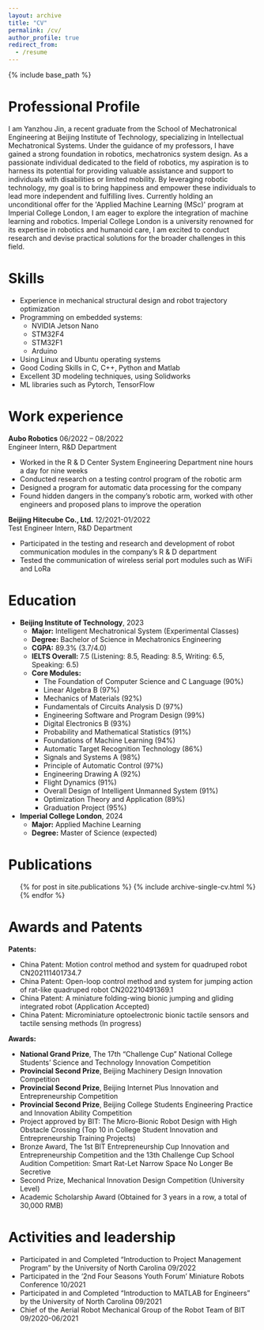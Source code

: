 ```yaml
---
layout: archive
title: "CV"
permalink: /cv/
author_profile: true
redirect_from:
  - /resume
---
```


{% include base_path %}

Professional Profile
======
I am Yanzhou Jin, a recent graduate from the School of Mechatronical Engineering at Beijing Institute of Technology, specializing in Intellectual Mechatronical Systems. Under the guidance of my professors, I have gained a strong foundation in robotics, mechatronics system design. As a passionate individual dedicated to the field of robotics, my aspiration is to harness its potential for providing valuable assistance and support to individuals with disabilities or limited mobility. By leveraging robotic technology, my goal is to bring happiness and empower these individuals to lead more independent and fulfilling lives. Currently holding an unconditional offer for the 'Applied Machine Learning (MSc)' program at Imperial College London, I am eager to explore the integration of machine learning and robotics. Imperial College London is a university renowned for its expertise in robotics and humanoid care, I am excited to conduct research and devise practical solutions for the broader challenges in this field.

Skills
======
* Experience in mechanical structural design and robot trajectory optimization
* Programming on embedded systems:
  * NVIDIA Jetson Nano
  * STM32F4
  * STM32F1
  * Arduino
* Using Linux and Ubuntu operating systems
* Good Coding Skills in C, C++, Python and Matlab
* Excellent 3D modeling techniques, using Solidworks
* ML libraries such as Pytorch, TensorFlow
  
Work experience
======
**Aubo Robotics** 06/2022 – 08/2022  
Engineer Intern, R&D Department
* Worked in the R & D Center System Engineering Department nine hours a day for nine weeks
* Conducted research on a testing control program of the robotic arm
* Designed a program for automatic data processing for the company
* Found hidden dangers in the company’s robotic arm, worked with other engineers and proposed plans to improve the operation

**Beijing Hitecube Co., Ltd.** 12/2021-01/2022  
Test Engineer Intern, R&D Department
* Participated in the testing and research and development of robot communication modules in the company’s R & D department
* Tested the communication of wireless serial port modules such as WiFi and LoRa

Education
======
* **Beijing Institute of Technology**, 2023
  * **Major:** Intelligent Mechatronical System (Experimental Classes)
  * **Degree:** Bachelor of Science in Mechatronics Engineering
  * **CGPA:** 89.3% (3.7/4.0)
  * **IELTS Overall:** 7.5 (Listening: 8.5, Reading: 8.5, Writing: 6.5, Speaking: 6.5)
  * **Core Modules:**
    * The Foundation of Computer Science and C Language (90%)
    * Linear Algebra B (97%)
    * Mechanics of Materials (92%)
    * Fundamentals of Circuits Analysis D (97%)
    * Engineering Software and Program Design (99%)
    * Digital Electronics B (93%)
    * Probability and Mathematical Statistics (91%)
    * Foundations of Machine Learning (94%)
    * Automatic Target Recognition Technology (86%)
    * Signals and Systems A (98%)
    * Principle of Automatic Control (97%)
    * Engineering Drawing A (92%)
    * Flight Dynamics (91%)
    * Overall Design of Intelligent Unmanned System (91%)
    * Optimization Theory and Application (89%)
    * Graduation Project (95%)
* **Imperial College London**, 2024
  * **Major:** Applied Machine Learning
  * **Degree:** Master of Science (expected)

Publications
======
  <ul>{% for post in site.publications %}
    {% include archive-single-cv.html %}
  {% endfor %}</ul>
  
Awards and Patents
======
**Patents:**
* China Patent: Motion control method and system for quadruped robot CN202111401734.7
* China Patent: Open-loop control method and system for jumping action of rat-like quadruped robot CN202210491369.1
* China Patent: A miniature folding-wing bionic jumping and gliding integrated robot (Application Accepted)
* China Patent: Microminiature optoelectronic bionic tactile sensors and tactile sensing methods (In progress)

**Awards:**
* **National Grand Prize**, The 17th “Challenge Cup” National College Students’ Science and Technology Innovation Competition
* **Provincial Second Prize**, Beijing Machinery Design Innovation Competition
* **Provincial Second Prize**, Beijing Internet Plus Innovation and Entrepreneurship Competition
* **Provincial Second Prize**, Beijing College Students Engineering Practice and Innovation Ability Competition
* Project approved by BIT: The Micro-Bionic Robot Design with High Obstacle Crossing (Top 10 in College Student Innovation and Entrepreneurship Training Projects)
* Bronze Award, The 1st BIT Entrepreneurship Cup Innovation and Entrepreneurship Competition and the 13th Challenge Cup School Audition Competition: Smart Rat-Let Narrow Space No Longer Be Secretive
* Second Prize, Mechanical Innovation Design Competition (University Level)
* Academic Scholarship Award (Obtained for 3 years in a row, a total of 30,000 RMB)

Activities and leadership
======
* Participated in and Completed “Introduction to Project Management Program” by the University of North Carolina 09/2022
* Participated in the ‘2nd Four Seasons Youth Forum’ Miniature Robots Conference 10/2021
* Participated in and Completed “Introduction to MATLAB for Engineers” by the University of North Carolina 09/2021
* Chief of the Aerial Robot Mechanical Group of the Robot Team of BIT 09/2020-06/2021
